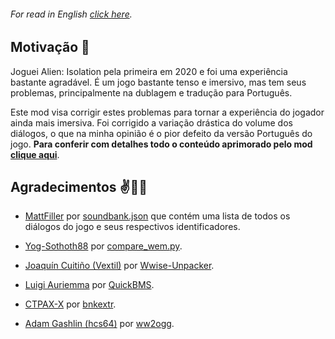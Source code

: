 ###### For read in English [click here](README.en-US.md).

## Motivação :thought_balloon:

Joguei Alien: Isolation pela primeira em 2020 e foi uma experiência bastante agradável. É um jogo bastante tenso e imersivo, mas tem seus problemas, principalmente na dublagem e tradução para Português.

Este mod visa corrigir estes problemas para tornar a experiência do jogador ainda mais imersiva. Foi corrigido a variação drástica do volume dos diálogos, o que na minha opinião é o pior defeito da versão Português do jogo. **Para conferir com detalhes todo o conteúdo aprimorado pelo mod [clique aqui](./src/mod-content.md)**.


## Agradecimentos :v::call_me_hand::metal:

* [MattFiller](https://github.com/MattFiler) por [soundbank.json](https://raw.githubusercontent.com/MattFiler/Alien-Isolation-Audio-Extractor/master/AlienIsolationAudioParser/Resources/soundbank.json) que contém uma lista de todos os diálogos do jogo e seus respectivos identificadores.

* [Yog-Sothoth88](https://forums.cdprojektred.com/index.php?members/yog-sothoth88.2086617) por [compare_wem.py](https://forums.cdprojektred.com/index.php?threads/tool-sound-editing-tools-for-the-witcher-3.121192/).

* [Joaquín Cuitiño (Vextil)](https://github.com/Vextil) por [Wwise-Unpacker](https://github.com/Vextil/Wwise-Unpacker).

* [Luigi Auriemma](https://twitter.com/luigi_auriemma) por [QuickBMS](http://aluigi.altervista.org/quickbms.htm).

* [CTPAX-X]() por [bnkextr](http://www.ctpax-x.org).

* [Adam Gashlin (hcs64)](https://github.com/hcs64) por [ww2ogg](https://github.com/hcs64/ww2ogg).